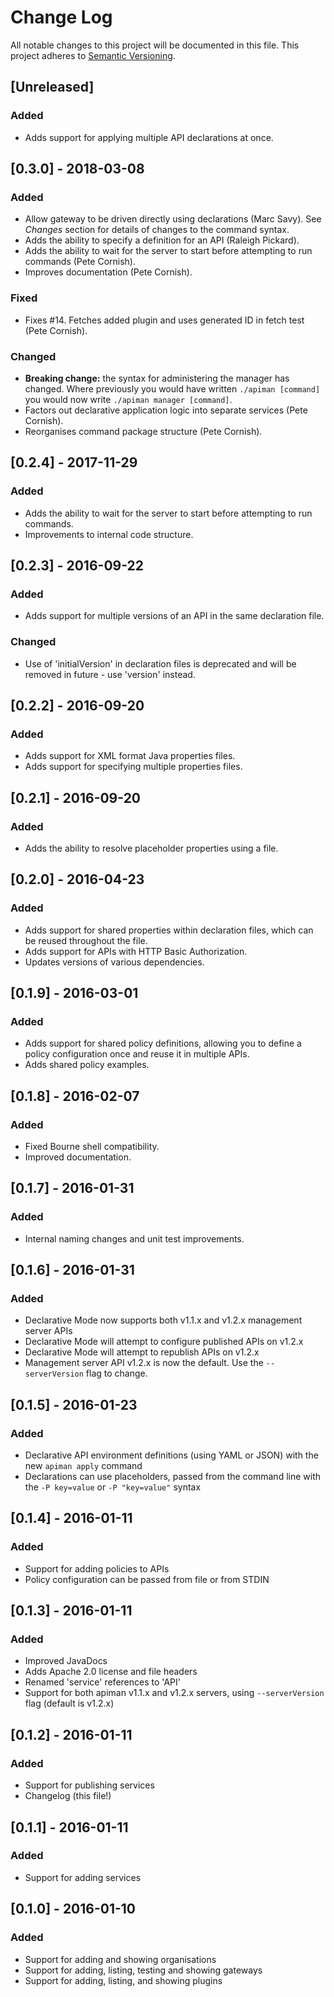 # Change Log

All notable changes to this project will be documented in this file.
This project adheres to [Semantic Versioning](http://semver.org/).

## [Unreleased]
### Added
- Adds support for applying multiple API declarations at once.

## [0.3.0] - 2018-03-08
### Added
- Allow gateway to be driven directly using declarations (Marc Savy). See _Changes_ section for details of changes to 
  the command syntax.
- Adds the ability to specify a definition for an API (Raleigh Pickard).
- Adds the ability to wait for the server to start before attempting to run commands (Pete Cornish).
- Improves documentation (Pete Cornish).

### Fixed
- Fixes #14. Fetches added plugin and uses generated ID in fetch test (Pete Cornish).

### Changed
- **Breaking change:** the syntax for administering the manager has changed. Where previously you would have written 
  `./apiman [command]` you would now write `./apiman manager [command]`.
- Factors out declarative application logic into separate services (Pete Cornish).
- Reorganises command package structure (Pete Cornish).

## [0.2.4] - 2017-11-29
### Added
- Adds the ability to wait for the server to start before attempting to run commands.
- Improvements to internal code structure.

## [0.2.3] - 2016-09-22
### Added
- Adds support for multiple versions of an API in the same declaration file.

### Changed
- Use of 'initialVersion' in declaration files is deprecated and will be removed in future - use 'version' instead.

## [0.2.2] - 2016-09-20
### Added
- Adds support for XML format Java properties files.
- Adds support for specifying multiple properties files.

## [0.2.1] - 2016-09-20
### Added
- Adds the ability to resolve placeholder properties using a file.

## [0.2.0] - 2016-04-23
### Added
- Adds support for shared properties within declaration files, which can be reused throughout the file.
- Adds support for APIs with HTTP Basic Authorization.
- Updates versions of various dependencies.

## [0.1.9] - 2016-03-01
### Added
- Adds support for shared policy definitions, allowing you to define a policy configuration once and reuse it in multiple APIs.
- Adds shared policy examples.

## [0.1.8] - 2016-02-07
### Added
- Fixed Bourne shell compatibility.
- Improved documentation.

## [0.1.7] - 2016-01-31
### Added
- Internal naming changes and unit test improvements.

## [0.1.6] - 2016-01-31
### Added
- Declarative Mode now supports both v1.1.x and v1.2.x management server APIs
- Declarative Mode will attempt to configure published APIs on v1.2.x
- Declarative Mode will attempt to republish APIs on v1.2.x
- Management server API v1.2.x is now the default. Use the `--serverVersion` flag to change.

## [0.1.5] - 2016-01-23
### Added
- Declarative API environment definitions (using YAML or JSON) with the new `apiman apply` command
- Declarations can use placeholders, passed from the command line with the `-P key=value` or `-P "key=value"` syntax

## [0.1.4] - 2016-01-11
### Added
- Support for adding policies to APIs
- Policy configuration can be passed from file or from STDIN

## [0.1.3] - 2016-01-11
### Added
- Improved JavaDocs
- Adds Apache 2.0 license and file headers
- Renamed 'service' references to 'API'
- Support for both apiman v1.1.x and v1.2.x servers, using `--serverVersion` flag (default is v1.2.x)

## [0.1.2] - 2016-01-11
### Added
- Support for publishing services
- Changelog (this file!)

## [0.1.1] - 2016-01-11
### Added
- Support for adding services

## [0.1.0] - 2016-01-10
### Added
- Support for adding and showing organisations
- Support for adding, listing, testing and showing gateways
- Support for adding, listing, and showing plugins
